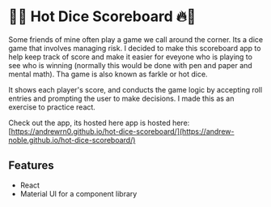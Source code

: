 # 🎲🔥 Hot Dice Scoreboard 🔥🎲

Some friends of mine often play a game we call around the corner. Its a dice game that involves managing risk. I decided to
make this scoreboard app to help keep track of score and make it easier for eveyone who is playing to see who is winning
(normally this would be done with pen and paper and mental math). Tha game is also known as farkle or hot dice.

It shows each player's score, and conducts the game logic by accepting roll entries and
prompting the user to make decisions. I made this as an exercise to practice react.

Check out the app, its hosted here app is hosted here: [https://andrewrn0.github.io/hot-dice-scoreboard/](https://andrew-noble.github.io/hot-dice-scoreboard/)

## Features

- React
- Material UI for a component library
